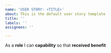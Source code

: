 ```yaml
---
name: 'USER STORY: <TITLE>'
about: This is the default user story template
title: ''
labels: ''
assignees: ''

---
```


As a **role** I can **capability** so that **received benefit**
